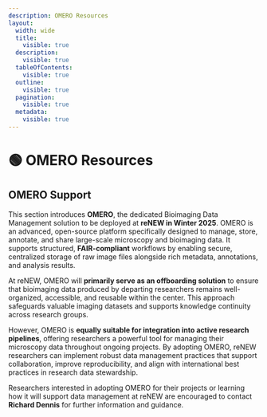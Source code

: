 ```yaml
---
description: OMERO Resources
layout:
  width: wide
  title:
    visible: true
  description:
    visible: true
  tableOfContents:
    visible: true
  outline:
    visible: true
  pagination:
    visible: true
  metadata:
    visible: true
---
```


# 🟢 OMERO Resources

## **OMERO Support**

This section introduces **OMERO**, the dedicated Bioimaging Data Management solution to be deployed at **reNEW in Winter 2025**. OMERO is an advanced, open-source platform specifically designed to manage, store, annotate, and share large-scale microscopy and bioimaging data. It supports structured, **FAIR-compliant** workflows by enabling secure, centralized storage of raw image files alongside rich metadata, annotations, and analysis results.

At reNEW, OMERO will **primarily serve as an offboarding solution** to ensure that bioimaging data produced by departing researchers remains well-organized, accessible, and reusable within the center. This approach safeguards valuable imaging datasets and supports knowledge continuity across research groups.

However, OMERO is **equally suitable for integration into active research pipelines**, offering researchers a powerful tool for managing their microscopy data throughout ongoing projects. By adopting OMERO, reNEW researchers can implement robust data management practices that support collaboration, improve reproducibility, and align with international best practices in research data stewardship.

Researchers interested in adopting OMERO for their projects or learning how it will support data management at reNEW are encouraged to contact **Richard Dennis** for further information and guidance.&#x20;
